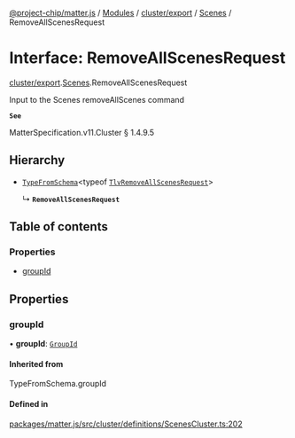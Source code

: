 [@project-chip/matter.js](../README.md) / [Modules](../modules.md) / [cluster/export](../modules/cluster_export.md) / [Scenes](../modules/cluster_export.Scenes.md) / RemoveAllScenesRequest

# Interface: RemoveAllScenesRequest

[cluster/export](../modules/cluster_export.md).[Scenes](../modules/cluster_export.Scenes.md).RemoveAllScenesRequest

Input to the Scenes removeAllScenes command

**`See`**

MatterSpecification.v11.Cluster § 1.4.9.5

## Hierarchy

- [`TypeFromSchema`](../modules/tlv_export.md#typefromschema)\<typeof [`TlvRemoveAllScenesRequest`](../modules/cluster_export.Scenes.md#tlvremoveallscenesrequest)\>

  ↳ **`RemoveAllScenesRequest`**

## Table of contents

### Properties

- [groupId](cluster_export.Scenes.RemoveAllScenesRequest.md#groupid)

## Properties

### groupId

• **groupId**: [`GroupId`](../modules/datatype_export.md#groupid)

#### Inherited from

TypeFromSchema.groupId

#### Defined in

[packages/matter.js/src/cluster/definitions/ScenesCluster.ts:202](https://github.com/project-chip/matter.js/blob/c0d55745d5279e16fdfaa7d2c564daa31e19c627/packages/matter.js/src/cluster/definitions/ScenesCluster.ts#L202)
